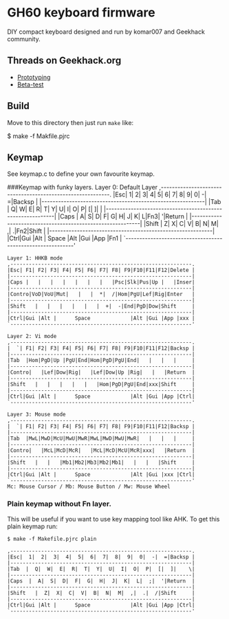 GH60 keyboard firmware
======================
DIY compact keyboard designed and run by komar007 and Geekhack community.

## Threads on Geekhack.org
- [Prototyping](http://geekhack.org/index.php?topic=34959.0)
- [Beta-test](http://geekhack.org/index.php?topic=37570.0)


## Build
Move to this directory then just run `make` like:

   $ make -f Makfile.pjrc


## Keymap
See keymap.c to define your own favourite keymap.

###Keymap with funky layers.
    Layer 0: Default Layer
    ,-----------------------------------------------------------.
    |Esc|  1|  2|  3|  4|  5|  6|  7|  8|  9|  0|  -|  =|Backsp |
    |-----------------------------------------------------------|
    |Tab  |  Q|  W|  E|  R|  T|  Y|  U|  I|  O|  P|  [|  ]|    \|
    |-----------------------------------------------------------|
    |Caps  |  A|  S|  D|  F|  G|  H|  J|  K|  L|Fn3|  '|Return  |
    |-----------------------------------------------------------|
    |Shift   |  Z|  X|  C|  V|  B|  N|  M|  ,|  .|Fn2|Shift     |
    |-----------------------------------------------------------|
    |Ctrl|Gui |Alt |      Space             |Alt |Gui |App |Fn1 |
    `-----------------------------------------------------------'

    Layer 1: HHKB mode
    ,-----------------------------------------------------------.
    |Esc| F1| F2| F3| F4| F5| F6| F7| F8| F9|F10|F11|F12|Delete |
    |-----------------------------------------------------------|
    |Caps |   |   |   |   |   |   |   |Psc|Slk|Pus|Up |   |Inser|
    |-----------------------------------------------------------|
    |Contro|VoD|VoU|Mut|   |   |  *|  /|Hom|PgU|Lef|Rig|Enter   |
    |-----------------------------------------------------------|
    |Shift   |   |   |   |   |   |  +|  -|End|PgD|Dow|Shift     |
    |-----------------------------------------------------------|
    |Ctrl|Gui |Alt |      Space             |Alt |Gui |App |xxx |
    `-----------------------------------------------------------'

    Layer 2: Vi mode
    ,-----------------------------------------------------------.
    |  `| F1| F2| F3| F4| F5| F6| F7| F8| F9|F10|F11|F12|Backsp |
    |-----------------------------------------------------------|
    |Tab  |Hom|PgD|Up |PgU|End|Hom|PgD|PgU|End|   |   |   |     |
    |-----------------------------------------------------------|
    |Contro|   |Lef|Dow|Rig|   |Lef|Dow|Up |Rig|   |   |Return  |
    |-----------------------------------------------------------|
    |Shift   |   |   |   |   |   |Hom|PgD|PgU|End|xxx|Shift     |
    |-----------------------------------------------------------|
    |Ctrl|Gui |Alt |      Space             |Alt |Gui |App |Ctrl|
    `-----------------------------------------------------------'

    Layer 3: Mouse mode
    ,-----------------------------------------------------------.
    |  `| F1| F2| F3| F4| F5| F6| F7| F8| F9|F10|F11|F12|Backsp |
    |-----------------------------------------------------------|
    |Tab  |MwL|MwD|McU|MwU|MwR|MwL|MwD|MwU|MwR|   |   |   |     |
    |-----------------------------------------------------------|
    |Contro|   |McL|McD|McR|   |McL|McD|McU|McR|xxx|   |Return  |
    |-----------------------------------------------------------|
    |Shift   |   |   |Mb1|Mb2|Mb3|Mb2|Mb1|   |   |   |Shift     |
    |-----------------------------------------------------------|
    |Ctrl|Gui |Alt |      Space             |Alt |Gui |xxx |Ctrl|
    `-----------------------------------------------------------'
    Mc: Mouse Cursor / Mb: Mouse Button / Mw: Mouse Wheel 

### Plain keymap without Fn layer.
This will be useful if you want to use key mapping tool like AHK.
To get this plain keymap run:

    $ make -f Makefile.pjrc plain

    ,-----------------------------------------------------------.
    |Esc|  1|  2|  3|  4|  5|  6|  7|  8|  9|  0|  -|  =|Backsp |
    |-----------------------------------------------------------|
    |Tab  |  Q|  W|  E|  R|  T|  Y|  U|  I|  O|  P|  [|  ]|    \|
    |-----------------------------------------------------------|
    |Caps  |  A|  S|  D|  F|  G|  H|  J|  K|  L|  ;|  '|Return  |
    |-----------------------------------------------------------|
    |Shift   |  Z|  X|  C|  V|  B|  N|  M|  ,|  .|  /|Shift     |
    |-----------------------------------------------------------|
    |Ctrl|Gui |Alt |      Space             |Alt |Gui |App |Ctrl|
    `-----------------------------------------------------------'
